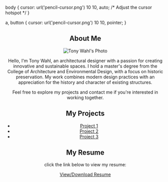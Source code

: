 body {
  cursor: url('pencil-cursor.png') 10 10, auto; /* Adjust the cursor hotspot */
}

a, button {
  cursor: url('pencil-cursor.png') 10 10, pointer;
}

<meta name="viewport" content="width=device-width, initial-scale=1.0">
<center><section id="bio">
<center>  <h2>About Me</h2>
<center>  <div class="bio-container">
<center>    <img src="your-photo.jpg" alt="Tony Wahl's Photo" class="bio-photo" />
<center>    <div class="bio-text">
<center>      <p>Hello, I'm Tony Wahl, an architectural designer with a passion for creating innovative and sustainable spaces. I hold a master's degree from the College of Architecture and Environmental Design, with a focus on historic preservation. My work combines modern design practices with an appreciation for the history and character of existing structures.</p>
 <center>     <p>Feel free to explore my projects and contact me if you're interested in working together.</p>
<section id="projects">
  <h2>My Projects</h2>
  <ul>
<center>     <li><a href="project1.html">Project 1</a></li>
<center>     <li><a href="project2.html">Project 2</a></li>
<center>     <li><a href="project3.html">Project 3</a></li>
  </ul>
</section>
<section id="resume">
<center>   <h2>My Resume</h2>
<center>   <p>click the link below to view my resume:</p>
  <a href="path-to-your-resume.pdf" target="_blank" class="resume-link">View/Download Resume</a>
</section>

